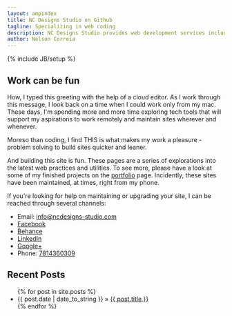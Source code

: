 ```yaml
---
layout: ampindex
title: NC Designs Studio on Github
tagline: Specializing in web coding
description: NC Designs Studio provides web development services including web design, production, and maintenance.
author: Nelson Correia
---
```

{% include JB/setup %}

<section itemscope itemtype="http://schema.org/Organization">
<h2 role="heading" class="flex-item" id="special-header">
Work can be fun
</h2>
<div class="flex-container">
<p class="flex-item" itemprop="description">
How, I typed this greeting with the help of a cloud editor. As I work through this message, I look back on a time when I could work only from my mac. These days, I'm spending more and more time exploring tech tools that will support my aspirations to work remotely and maintain sites wherever and whenever.
</p>
<p class="flex-item" itemprop="description">
Moreso than coding, I find THIS is what makes my work a pleasure - problem solving to build sites quicker and leaner.
</p>
<p class="flex-item">
And building this site is fun. These pages are a series of explorations into the latest web practices and utilities. To see more, please have a look at some of my finished projects on the <a href="/portfolio.html" title="portfolio" onClick=”_gaq.push([‘_trackEvent’, ‘Internal Link’, ‘Portfolio’, ‘Portfolio – Words’]);">portfolio</a> page. Incidently, these sites have been maintained, at times, right from my phone.
</p>
<p class="flex-item" itemprop="specialty" itemprop="description">
If you're looking for help on maintaining or upgrading your site, I can be reached through several channels:
</p>
</div>
<div>
<ul role="list" class="grid_contact-info">
<link itemprop="url" href="https://ncdesigns-studio.com">
<li role="listitem"><span id="envelope" class="glyphicon glyphicon-envelope"></span><span id="email">Email: </span><span id="email-address"><a href="mailto:info@ncdesigns-studio.com">info@ncdesigns-studio.com</a></span></li>
<li role="listitem"><span id="f"></span><span id="facebook"><a target="_blank" title="facebook.com/ncdesignsstudi0" href="https://www.facebook.com/ncdesignsstudi0" class="" role="button" onClick=”_gaq.push([‘_trackEvent’, ‘External Link’, ‘Facebook Link’, ‘Facebook – Words’]);">Facebook</a></span><span id="facebook-url"></span></li>
<li role="listitem"><span id="be"></span><span id="behance"><a title="behance.net/ncdesigns" target="_blank" href="https://www.behance.net/ncdesigns" class="" role="button" onClick=”_gaq.push([‘_trackEvent’, ‘External Link’, ‘Behance Link’, ‘Behance – Words’]);">Behance</a></span><span id="behance-url"></span></li>
<li role="listitem"><span id="li"></span><span id="linkedin"><a title="linkedin.com/pub/nelson-correia" target="_blank" href="https://www.linkedin.com/pub/nelson-correia/10/493/b14" class="" role="button" onClick=”_gaq.push([‘_trackEvent’, ‘External Link’, ‘LinkedIn Link’, ‘LinkedIn – Words’]);">LinkedIn</a></span><span id="linkedin-url"></span></li>
<li role="listitem"><span id="g"></span><span id="google-plus"><a title="plus.google.com/+Ncdesigns-studio" target="_blank" href="https://plus.google.com/+Ncdesigns-studio" class="" role="button" onClick=”_gaq.push([‘_trackEvent’, ‘External Link’, ‘Google+ Link’, ‘Google+ – Words’]);">Google+</a></span><span id="google-plus-url"></span></li>
<li role="listitem"><span id="phone" class="glyphicon glyphicon-phone"></span><span id="phone-label">Phone: </span><span id="phone-no"><a href="tel:7814360309">7814360309</a></span></li>
</ul>
</div>
<h2 role="heading">Recent Posts</h2>
<ul class="posts">
  {% for post in site.posts %}
    <li><span>{{ post.date | date_to_string }}</span> &raquo; <a href="{{ BASE_PATH }}{{ post.url }}">{{ post.title }}</a></li>
  {% endfor %}
</ul>
</section>
<template id="shadowDOMTemplateTest">
<style>
h1.flex-item{
color:blue;
}
</style>
<div>
<content></content>
</div>
</template>
<script>
var shadow = document.querySelector('#special-header').createShadowRoot();
var template = document.querySelector('#shadowDOMTemplateTest');
var clone = document.importNode(template.content, true);
shadow.appendChild(clone);
document.querySelector('#special-header').textContent = 'Work can be fun.';
</script>
